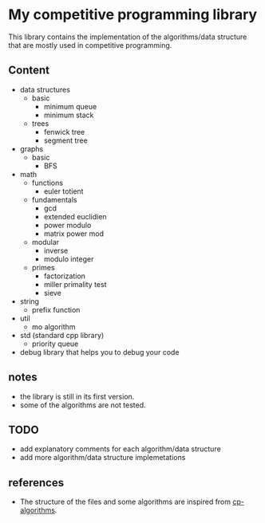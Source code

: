 
# My competitive programming library
This library contains the implementation of the algorithms/data structure that are mostly used in competitive programming.

## Content

- data structures
  - basic
    - minimum queue
    - minimum stack
  - trees
    - fenwick tree
    - segment tree
- graphs
  - basic
    - BFS
- math
  - functions
    - euler totient
  - fundamentals
    - gcd
    - extended euclidien
    - power modulo
    - matrix power mod
  - modular
    - inverse
    - modulo integer
  - primes
    - factorization
    - miller primality test
    - sieve
- string
  - prefix function
- util
  - mo algorithm
- std (standard cpp library)
  - priority queue
- debug library that helps you to debug your code

## notes
- the library is still in its first version.
- some of the algorithms are not tested.

## TODO
- add explanatory comments for each algorithm/data structure
- add more algorithm/data structure implemetations

## references
- The structure of the files and some algorithms are inspired from [cp-algorithms](https://cp-algorithms.com/).
